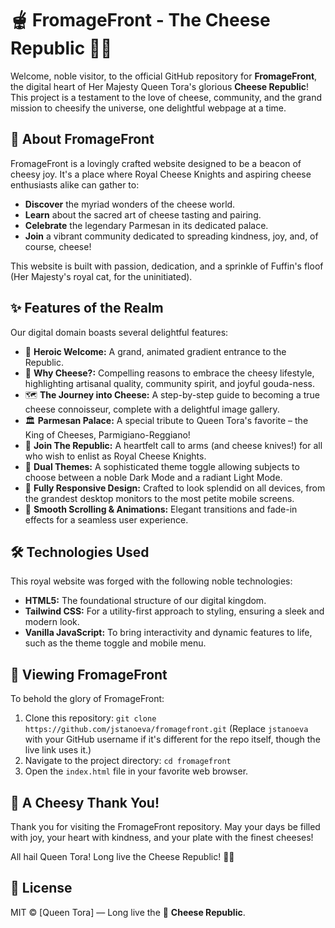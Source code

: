 # 🫕 FromageFront - The Cheese Republic 🧀👑

Welcome, noble visitor, to the official GitHub repository for **FromageFront**, the digital heart of Her Majesty Queen Tora's glorious **Cheese Republic**! This project is a testament to the love of cheese, community, and the grand mission to cheesify the universe, one delightful webpage at a time.

## 📜 About FromageFront

FromageFront is a lovingly crafted website designed to be a beacon of cheesy joy. It's a place where Royal Cheese Knights and aspiring cheese enthusiasts alike can gather to:

- **Discover** the myriad wonders of the cheese world.
- **Learn** about the sacred art of cheese tasting and pairing.
- **Celebrate** the legendary Parmesan in its dedicated palace.
- **Join** a vibrant community dedicated to spreading kindness, joy, and, of course, cheese!

This website is built with passion, dedication, and a sprinkle of Fuffin's floof (Her Majesty's royal cat, for the uninitiated).

## ✨ Features of the Realm

Our digital domain boasts several delightful features:

- 🌟 **Heroic Welcome:** A grand, animated gradient entrance to the Republic.
- 🧀 **Why Cheese?:** Compelling reasons to embrace the cheesy lifestyle, highlighting artisanal quality, community spirit, and joyful gouda-ness.
- 🗺️ **The Journey into Cheese:** A step-by-step guide to becoming a true cheese connoisseur, complete with a delightful image gallery.
- 🏛️ **Parmesan Palace:** A special tribute to Queen Tora's favorite – the King of Cheeses, Parmigiano-Reggiano!
- 🤝 **Join The Republic:** A heartfelt call to arms (and cheese knives!) for all who wish to enlist as Royal Cheese Knights.
- 🎨 **Dual Themes:** A sophisticated theme toggle allowing subjects to choose between a noble Dark Mode and a radiant Light Mode.
- 📱 **Fully Responsive Design:** Crafted to look splendid on all devices, from the grandest desktop monitors to the most petite mobile screens.
- 📜 **Smooth Scrolling & Animations:** Elegant transitions and fade-in effects for a seamless user experience.

## 🛠️ Technologies Used

This royal website was forged with the following noble technologies:

- **HTML5:** The foundational structure of our digital kingdom.
- **Tailwind CSS:** For a utility-first approach to styling, ensuring a sleek and modern look.
- **Vanilla JavaScript:** To bring interactivity and dynamic features to life, such as the theme toggle and mobile menu.

## 🚀 Viewing FromageFront

To behold the glory of FromageFront:

1. Clone this repository: `git clone https://github.com/jstanoeva/fromagefront.git` (Replace `jstanoeva` with your GitHub username if it's different for the repo itself, though the live link uses it.)
2. Navigate to the project directory: `cd fromagefront`
3. Open the `index.html` file in your favorite web browser.

## 💖 A Cheesy Thank You!

Thank you for visiting the FromageFront repository. May your days be filled with joy, your heart with kindness, and your plate with the finest cheeses!

All hail Queen Tora! Long live the Cheese Republic! 🧀✨

## 📜 License

MIT © [Queen Tora] — Long live the 🧀 **Cheese Republic**.

